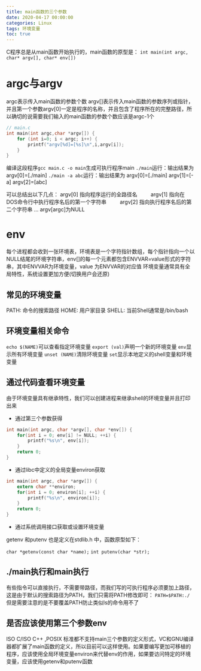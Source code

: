 ```yaml
---
title: main函数的三个参数
date: 2020-04-17 00:00:00
categories: Linux
tags: 环境变量
toc: true
---
```


C程序总是从main函数开始执行的，main函数的原型是：
`int main(int argc, char* argv[], char* env[])`

# argc与argv

argc表示传入main函数的参数个数
argv[]表示传入main函数的参数序列或指针，并且第一个参数argv[0]一定是程序的名称，并且包含了程序所在的完整路径，所以确切的说需要我们输入的main函数的参数个数应该是argc-1个

```c
// main.c
int main(int argc,char *argv[]) {
    for (int i=0; i < argc; i++) {
        printf("argv[%d]=[%s]\n",i,argv[i]);
    }
}
```

编译这段程序`gcc main.c -o main`生成可执行程序main
`./main`运行：输出结果为argv[0]=[./main]
`./main -a abc`运行：输出结果为
argv[0]=[./main]
argv[1]=[-a]
argv[2]=[abc]

可以总结出以下几点：
argv[0] 指向程序运行的全路径名 　　
argv[1] 指向在DOS命令行中执行程序名后的第一个字符串 　　
argv[2] 指向执行程序名后的第二个字符串
...
argv[argc]为NULL

# env

每个进程都会收到一张环境表，环境表是一个字符指针数组，每个指针指向一个以NULL结尾的环境字符串，env[]的每一个元素都包含ENVVAR=value形式的字符串，其中ENVVAR为环境变量，value 为ENVVAR的对应值
环境变量通常具有全局特性，系统设置更加方便(切换用户会还原)

## 常见的环境变量

PATH: 命令的搜索路径
HOME: 用户家目录
SHELL: 当前Shell通常是/bin/bash

## 环境变量相关命令

`echo $(NAME)`可以查看指定环境变量
`export (val)`声明一个新的环境变量
`env`显示所有环境变量
`unset (NAME)`清除环境变量
`set`显示本地定义的shell变量和环境变量

## 通过代码查看环境变量

由于环境变量具有继承特性，我们可以创建进程来继承shell的环境变量并且打印出来
* 通过第三个参数获得

```c
int main(int argc, char *argv[], char *env[]) {
    for(int i = 0; env[i] != NULL; ++i) {
        printf("%s\n", env[i]);
    }
    return 0;
}
```
* 通过libc中定义的全局变量environ获取
```c
int main(int argc, char *argv[]) {
    extern char **environ;
    for(int i = 0; environ[i]; ++i) {
        printf("%s\n", environ[i]);
    }
    return 0;
}
```
* 通过系统调用接口获取或设置环境变量

getenv 和putenv 也是定义在stdlib.h 中，函数原型如下：

`char *getenv(const char *name);`
`int putenv(char *str);`

## ./main执行和main执行

有些指令可以直接执行，不需要带路径，而我们写的可执行程序必须要加上路径，这是由于默认的搜索路径为PATH，我们只需将PATH修改即可：
`PATH=$PATH:./`
但是需要注意的是不要覆盖PATH防止类似ls的命令用不了

## 是否应该使用第三个参数env

ISO C/ISO C++ ,POSIX 标准都不支持main三个参数的定义形式，VC和GNU编译器都扩展了main函数的定义，所以目前可以这样使用。如果要编写更加可移植的程序，应该使用全局环境变量environ来代替env的作用，如果要访问特定的环境变量，应该使用getenv和putenv函数
